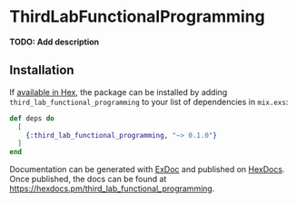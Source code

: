 # ThirdLabFunctionalProgramming

**TODO: Add description**

## Installation

If [available in Hex](https://hex.pm/docs/publish), the package can be installed
by adding `third_lab_functional_programming` to your list of dependencies in `mix.exs`:

```elixir
def deps do
  [
    {:third_lab_functional_programming, "~> 0.1.0"}
  ]
end
```

Documentation can be generated with [ExDoc](https://github.com/elixir-lang/ex_doc)
and published on [HexDocs](https://hexdocs.pm). Once published, the docs can
be found at <https://hexdocs.pm/third_lab_functional_programming>.

